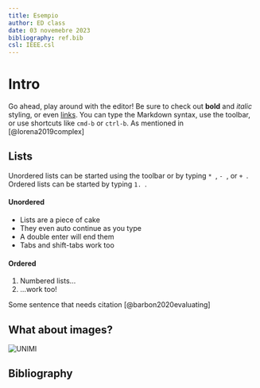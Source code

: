```yaml
---
title: Esempio 
author: ED class
date: 03 novemebre 2023
bibliography: ref.bib
csl: IEEE.csl
---
```


# Intro
Go ahead, play around with the editor! Be sure to check out **bold** and *italic* styling, or even [links](https://google.com). You can type the Markdown syntax, use the toolbar, or use shortcuts like `cmd-b` or `ctrl-b`.
As mentioned in [@lorena2019complex]

## Lists
Unordered lists can be started using the toolbar or by typing `* `, `- `, or `+ `. Ordered lists can be started by typing `1. `.

#### Unordered
* Lists are a piece of cake
* They even auto continue as you type
* A double enter will end them
* Tabs and shift-tabs work too

#### Ordered
1. Numbered lists...
2. ...work too!

Some sentence that needs citation [@barbon2020evaluating]

## What about images?
![UNIMI](https://www.erasmusmilan.com/wp-content/uploads/2016/02/Statale-e1478865636847.jpg)

## Bibliography